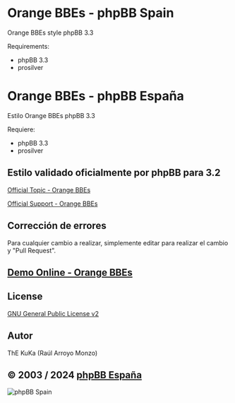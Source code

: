 Orange BBEs - phpBB Spain
=========================

Orange BBEs style phpBB 3.3

Requirements:
- phpBB 3.3
- prosilver

Orange BBEs - phpBB España
==========================

Estilo Orange BBEs phpBB 3.3

Requiere:
- phpBB 3.3
- prosilver

## Estilo validado oficialmente por phpBB para 3.2 
[Official Topic - Orange BBEs](https://www.phpbb.com/community/viewtopic.php?t=2406911)

[Official Support - Orange BBEs](https://www.phpbb.com/customise/db/style/orange_bbes/support)

## Corrección de errores
Para cualquier cambio a realizar, simplemente editar para realizar el cambio y "Pull Request".

## [Demo Online - Orange BBEs](https://www.phpbb-es.com/styles/demo/#orange_bbes)

## License
[GNU General Public License v2](http://opensource.org/licenses/GPL-2.0)

## Autor
ThE KuKa (Raúl Arroyo Monzo)

## © 2003 / 2024 [phpBB España](https://www.phpbb-es.com)

![phpBB Spain](https://www.phpbb-es.com/images/logo_new_small.png) 
